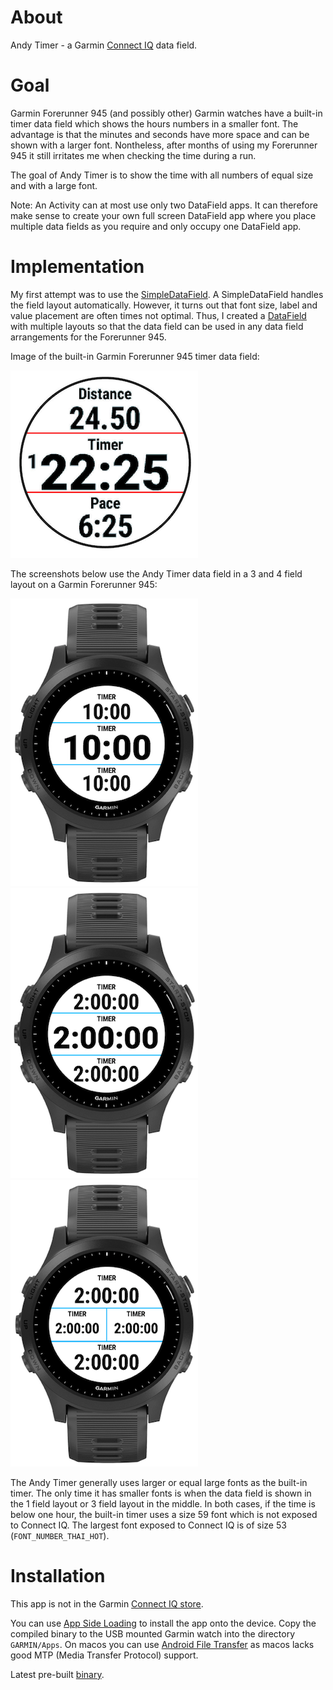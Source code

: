 # About

Andy Timer - a Garmin [Connect IQ](https://developer.garmin.com/connect-iq/overview/) data field.

# Goal

Garmin Forerunner 945 (and possibly other) Garmin watches have a built-in timer data field which shows the hours numbers in a smaller font. The advantage is that the minutes and seconds have more space and can be shown with a larger font. Nontheless, after months of using my Forerunner 945 it still irritates me when checking the time during a run.

The goal of Andy Timer is to show the time with all numbers of equal size and with a large font.

Note: An Activity can at most use only two DataField apps. It can therefore make sense to create your own full screen DataField app where you place multiple data fields as you require and only occupy one DataField app.

# Implementation

My first attempt was to use the [SimpleDataField](https://developer.garmin.com/connect-iq/api-docs/Toybox/WatchUi/SimpleDataField.html). A SimpleDataField handles the field layout automatically. However, it turns out that font size, label and value placement are often times not optimal. Thus, I created a [DataField](https://developer.garmin.com/connect-iq/api-docs/Toybox/WatchUi/DataField.html) with multiple layouts so that the data field can be used in any data field arrangements for the Forerunner 945.

Image of the built-in Garmin Forerunner 945 timer data field:

![0](https://github.com/stirnim/garmin-andytimer/blob/master/screenshot/garmin.png)

The screenshots below use the Andy Timer data field in a 3 and 4 field layout on a Garmin Forerunner 945:

![0](https://github.com/stirnim/garmin-andytimer/blob/master/screenshot/0.png)
![0](https://github.com/stirnim/garmin-andytimer/blob/master/screenshot/1.png)
![0](https://github.com/stirnim/garmin-andytimer/blob/master/screenshot/2.png)

The Andy Timer generally uses larger or equal large fonts as the built-in timer. The only time it has smaller fonts is when the data field is shown in the 1 field layout or 3 field layout in the middle. In both cases, if the time is below one hour, the built-in timer uses a size 59 font which is not exposed to Connect IQ. The largest font exposed to Connect IQ is of size 53 (`FONT_NUMBER_THAI_HOT`).

# Installation

This app is not in the Garmin [Connect IQ store](https://apps.garmin.com/).

You can use [App Side Loading](https://developer.garmin.com/connect-iq/programmers-guide/getting-started) to install the app onto the device. Copy the compiled binary to the USB mounted Garmin watch into the directory `GARMIN/Apps`. On macos you can use [Android File Transfer](https://www.android.com/filetransfer/) as macos lacks good MTP (Media Transfer Protocol) support.

Latest pre-built [binary](./build/AndyTimer.prg).
